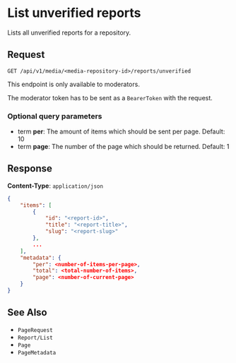 # List unverified reports

Lists all unverified reports for a repository.

## Request

    GET /api/v1/media/<media-repository-id>/reports/unverified

This endpoint is only available to moderators.

The moderator token has to be sent as a `BearerToken` with the request.

### Optional query parameters

- term **per**: The amount of items which should be sent per page. Default: 10
- term **page**: The number of the page which should be returned. Default: 1

## Response

**Content-Type**: `application/json`

```json
{
    "items": [
        {
            "id": "<report-id>",
            "title": "<report-title>",
            "slug": "<report-slug>"
        },
        ...
    ],
    "metadata": {
        "per": <number-of-items-per-page>,
        "total": <total-number-of-items>,
        "page": <number-of-current-page>
    }
}
```

## See Also

* ``PageRequest``
* ``Report/List``
* ``Page``
* ``PageMetadata``
